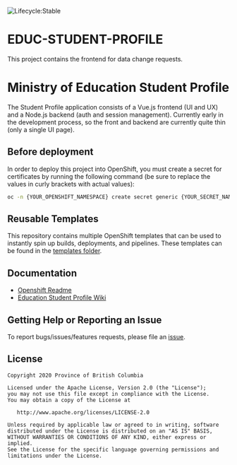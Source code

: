 ![Lifecycle:Stable](https://img.shields.io/badge/Lifecycle-Stable-97ca00)
# EDUC-STUDENT-PROFILE
This project contains the frontend for data change requests. 

# Ministry of Education Student Profile
The Student Profile application consists of a Vue.js frontend (UI and UX) and a Node.js backend (auth and session management). Currently early in the development process, so the front and backend are currently quite thin (only a single UI page).

## Before deployment
In order to deploy this project into OpenShift, you must create a secret for certificates by running the following command (be sure to replace the values in curly brackets with actual values):
``` sh
oc -n {YOUR_OPENSHIFT_NAMESPACE} create secret generic {YOUR_SECRET_NAME} --from-file=private-key={YOUR_PRIVATE_KEY_FILE} --from-file=certificate={YOUR_CERTIFICATE_FILE} --from-file=ca-certificate-l1k={YOUR_CA_CERTIFICATE_FILE}
```

## Reusable Templates
This repository contains multiple OpenShift templates that can be used to instantly spin up builds, deployments, and pipelines. These templates can be found in the [templates folder](https://github.com/bcgov/EDUC-STUDENT-PROFILE/tree/master/tools/templates).

## Documentation

* [Openshift Readme](openshift/README.md)
* [Education Student Profile Wiki](https://github.com/bcgov/EDUC-STUDENT-PROFILE/wiki)

## Getting Help or Reporting an Issue

To report bugs/issues/features requests, please file an [issue](https://github.com/bcgov/EDUC-STUDENT-PROFILE/issues).

## License

    Copyright 2020 Province of British Columbia

    Licensed under the Apache License, Version 2.0 (the "License");
    you may not use this file except in compliance with the License.
    You may obtain a copy of the License at

       http://www.apache.org/licenses/LICENSE-2.0

    Unless required by applicable law or agreed to in writing, software
    distributed under the License is distributed on an "AS IS" BASIS,
    WITHOUT WARRANTIES OR CONDITIONS OF ANY KIND, either express or implied.
    See the License for the specific language governing permissions and
    limitations under the License.
